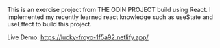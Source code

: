 This is an exercise project from THE ODIN PROJECT build using React. I implemented my recently learned react knowledge such as useState and useEffect to build this project. 

Live Demo: https://lucky-froyo-1f5a92.netlify.app/
